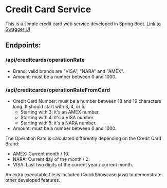 # Credit Card Service

This is a simple credit card web service developed in Spring Boot.
[Link to Swagger UI](http://18.191.149.160/swagger-ui/index.html)

## Endpoints:

### /api/creditcards/operationRate
- Brand: valid brands are "VISA", "NARA" and "AMEX".
- Amount: must be a number between 0 and 1000.

### /api/creditcards/operationRateFromCard
- Credit Card Number: must be a number between 13 and 19 characters long. It should start with 3, 4, or 5.
  - Starting with 3: it's an AMEX number.
  - Starting with 4: it's a VISA number.
  - Starting with 5: it's a NARA number.
- Amount: must be a number between 0 and 1000.

The Operation Rate is calculated differently depending on the Credit Card Brand:

- AMEX: Current month / 10.
- NARA: Current day of the month / 2.
- VISA: Last two digits of the current year / current month.

An extra executable file is included (QuickShowcase.java) to demonstrate other developed features.
